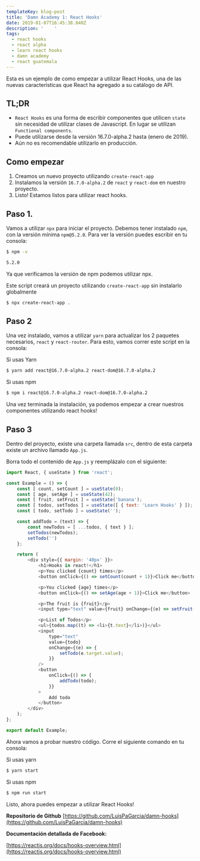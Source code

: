 ```yaml
---
templateKey: blog-post
title: 'Damn Academy 1: React Hooks'
date: 2019-01-07T16:45:38.840Z
description: '    '
tags:
  - react hooks
  - react alpha
  - learn react hooks
  - damn academy
  - react guatemala
---
```

Esta es un ejemplo de como empezar a utilizar React Hooks, una de las nuevas características que React ha agregado a su catálogo de API. 

## **TL;DR**

* `React Hooks` es una forma de escribir componentes que utilicen `state` sin necesidad de utilizar clases de Javascript. En lugar se utilizan `Functional components`.
* Puede utilizarse desde la versión 16.7.0-alpha.2 hasta (enero de 2019).
* Aún no es recomendable utilizarlo en producción.

## **Como empezar**

1. Creamos un nuevo proyecto utilizando `create-react-app`
2. Instalamos la versión `16.7.0-alpha.2` de `react` y `react-dom` en nuestro proyecto.
3. Listo! Estamos listos para utilizar react hooks.

## Paso 1.

Vamos a utilizar `npx` para iniciar el proyecto. Debemos tener instalado `npm`, con la versión mínima `npm@5.2.0`. Para ver la versión puedes escribir en tu consola:

```bash
$ npm -v

5.2.0
```

Ya que verificamos la versión de npm podemos utilizar npx.

Este script creará un proyecto utilizando `create-react-app` sin instalarlo globalmente


```bash
$ npx create-react-app .
```

## Paso 2

Una vez instalado, vamos a utilizar `yarn` para actualizar los 2 paquetes necesarios, `react` y `react-router`. Para esto, vamos correr este script en la consola:

Si usas Yarn
```bash
$ yarn add react@16.7.0-alpha.2 react-dom@16.7.0-alpha.2
```

Si usas npm

```bash
$ npm i react@16.7.0-alpha.2 react-dom@16.7.0-alpha.2
```


Una vez terminada la instalación, ya podemos empezar a crear nuestros componentes utilizando react hooks!

## Paso 3

Dentro del proyecto, existe una carpeta llamada `src`, dentro de esta carpeta existe un archivo llamado `App.js`.

Borra todo el contenido de `App.js` y reemplázalo con el siguiente:

```javascript
import React, { useState } from 'react';

const Example = () => {
	const [ count, setCount ] = useState(0);
	const [ age, setAge ] = useState(42);
	const [ fruit, setFruit ] = useState('banana');
	const [ todos, setTodos ] = useState([ { text: 'Learn Hooks' } ]);
	const [ todo, setTodo ] = useState('');

	const addTodo = (text) => {
		const newTodos = [ ...todos, { text } ];
		setTodos(newTodos);
		setTodo('')
	};

	return (
		<div style={{ margin: '40px' }}>
			<h1>Hooks in react!</h1>
			<p>You clicked {count} times</p>
			<button onClick={() => setCount(count + 1)}>Click me</button>

			<p>You clicked {age} times</p>
			<button onClick={() => setAge(age + 1)}>Click me</button>

			<p>The fruit is {fruit}</p>
			<input type="text" value={fruit} onChange={(e) => setFruit(e.target.value)} />

			<p>List of Todos</p>
			<ul>{todos.map((t) => <li>{t.text}</li>)}</ul>
			<input
				type="text"
				value={todo}
				onChange={(e) => {
					setTodo(e.target.value);
				}}
			/>
			<button
				onClick={() => {
					addTodo(todo);
				}}
			>
				Add todo
			</button>
		</div>
	);
};

export default Example;
```

Ahora vamos a probar nuestro código. Corre el siguiente comando en tu consola:

Si usas yarn
```bash
$ yarn start
```

Si usas npm
```bash
$ npm run start
```

Listo, ahora puedes empezar a utilizar React Hooks!

**Repositorio de Github**
[https://github.com/LuisPaGarcia/damn-hooks](https://github.com/LuisPaGarcia/damn-hooks)


**Documentación detallada de Facebook:**

[https://reactjs.org/docs/hooks-overview.html](https://reactjs.org/docs/hooks-overview.html)

